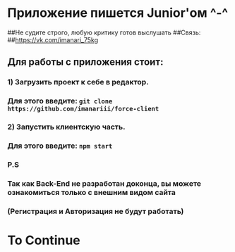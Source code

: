 # Приложение пишется Junior'ом ^-^

##Не судите строго, любую критику готов выслушать
##Связь:
##https://vk.com/imanari_75kg

## Для работы с приложения стоит:

### 1) Загрузить проект к себе в редактор. 
### Для этого введите: `git clone https://github.com/imanariii/force-client`

### 2) Запустить клиентскую часть. 
### Для этого введите: `npm start`

### P.S 
### Так как Back-End не разработан доконца, вы можете ознакомиться только с внешним видом сайта
### (Регистрация и Авторизация не будут работать)

# To Continue
